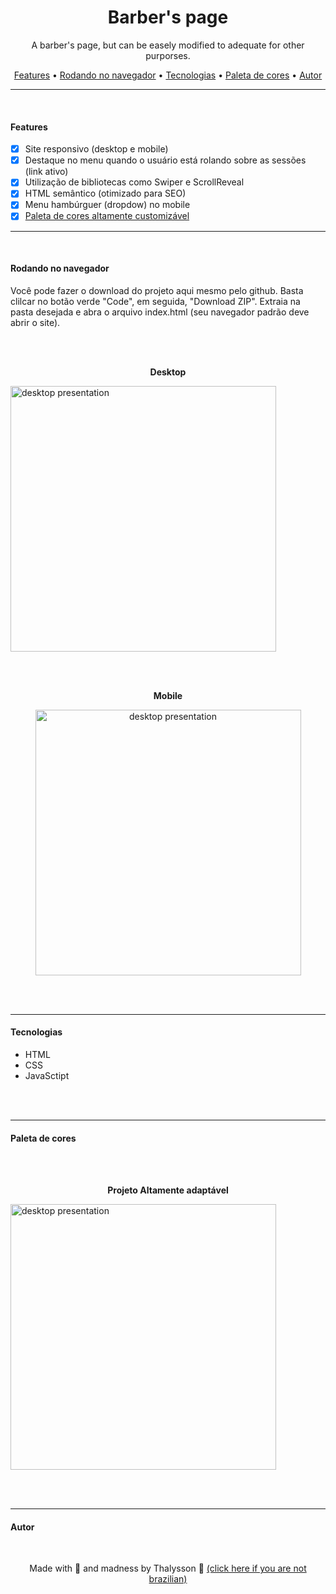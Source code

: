 <h1 align="center">Barber's page</h1>

<p align="center">A barber's page, but can be easely modified to adequate for other purporses.</p>

<p align="center">
    <a href="#features">Features</a> •
    <a href="#🎲">Rodando no navegador</a> •
    <a href="#tecnologias">Tecnologias</a> •
    <a href="#paleta-de-cores">Paleta de cores</a> •
    <a href="#autor">Autor</a>
</p>

---

<br>

#### Features

- [x] Site responsivo (desktop e mobile)
- [x] Destaque no menu quando o usuário está rolando sobre as sessões (link ativo)
- [x] Utilização de bibliotecas como Swiper e ScrollReveal 
- [x] HTML semântico (otimizado para SEO)
- [x] Menu hambúrguer (dropdow) no mobile
- [x] [Paleta de cores altamente customizável](#paleta-de-cores)

---

<br>

#### Rodando no navegador

<p> Você pode fazer o download do projeto aqui mesmo pelo github. Basta clilcar no botão verde "Code", em seguida, "Download ZIP". Extraia na pasta desejada e abra o arquivo index.html (seu navegador padrão deve abrir o site).</p>

<br><br>

<p align="center" style="font-weight: bold">Desktop</p>

<img alt="desktop presentation" src="./github/desktopPresentation.gif" height="425">

<br><br>

<p align="center" style="font-weight: bold">Mobile</p>

<p align="center">

<img alt="desktop presentation" src="./github/mobilePresentation.gif" height="425">

<br><br>

---
#### Tecnologias

- HTML
- CSS
- JavaSctipt

<br><br>

---
#### Paleta de cores

<br><br>

<p align="center" style="font-weight: bold">Projeto Altamente adaptável</p>

<img alt="desktop presentation" src="./github/hueControll.gif" height="425">

<br><br>

---

#### Autor
<br>

<p align="center"> Made with 🧡 and madness by Thalysson 🥛 <a href="https://www.google.com/search?q=milk+in+portuguese&oq=milk+in+portuguese&aqs=chrome..69i57.4303j0j1&sourceid=chrome&ie=UTF-8">(click here if you are not brazilian)</a></p>
